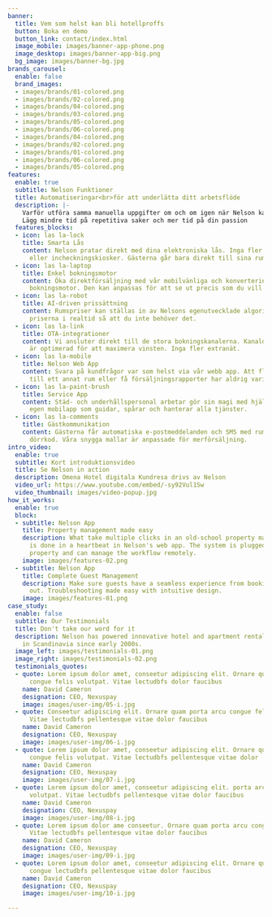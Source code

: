 ```yaml
---
banner:
  title: Vem som helst kan bli hotellproffs
  button: Boka en demo
  button_link: contact/index.html
  image_mobile: images/banner-app-phone.png
  image_desktop: images/banner-app-big.png
  bg_image: images/banner-bg.jpg
brands_carousel:
  enable: false
  brand_images:
  - images/brands/01-colored.png
  - images/brands/02-colored.png
  - images/brands/04-colored.png
  - images/brands/03-colored.png
  - images/brands/05-colored.png
  - images/brands/06-colored.png
  - images/brands/04-colored.png
  - images/brands/02-colored.png
  - images/brands/01-colored.png
  - images/brands/06-colored.png
  - images/brands/05-colored.png
features:
  enable: true
  subtitle: Nelson Funktioner
  title: Automatiseringar<br>för att underlätta ditt arbetsflöde
  description: |-
    Varför utföra samma manuella uppgifter om och om igen när Nelson kan göra det åt dig? <br>
    Lägg mindre tid på repetitiva saker och mer tid på din passion
  features_blocks:
  - icon: las la-lock
    title: Smarta Lås
    content: Nelson pratar direkt med dina elektroniska lås. Inga fler nyckelkort
      eller incheckningskiosker. Gästerna går bara direkt till sina rum när de kommer.
  - icon: las la-laptop
    title: Enkel bokningsmotor
    content: Öka direktförsäljning med vår mobilvänliga och konverterings-besatta
      bokningsmotor. Den kan anpassas för att se ut precis som du vill ha den.
  - icon: las la-robot
    title: AI-driven prissättning
    content: Rumspriser kan ställas in av Nelsons egenutvecklade algoritm som justerar
      priserna i realtid så att du inte behöver det.
  - icon: las la-link
    title: OTA-integrationer
    content: Vi ansluter direkt till de stora bokningskanalerna. Kanaldistributionen
      är optimerad för att maximera vinsten. Inga fler extranät.
  - icon: las la-mobile
    title: Nelson Web App
    content: Svara på kundfrågor var som helst via vår webb app. Att flytta en kund
      till ett annat rum eller få försäljningsrapporter har aldrig varit enklare.
  - icon: las la-paint-brush
    title: Service App
    content: Städ- och underhållspersonal arbetar gör sin magi med hjälp av Nelsons
      egen mobilapp som guidar, spårar och hanterar alla tjänster.
  - icon: las la-comments
    title: Gästkommunikation
    content: Gästerna får automatiska e-postmeddelanden och SMS med rumsnummer och
      dörrkod. Våra snygga mallar är anpassade för merförsäljning.
intro_video:
  enable: true
  subtitle: Kort introduktionsvideo
  title: Se Nelson in action
  description: Omena Hotel digitala Kundresa drivs av Nelson
  video_url: https://www.youtube.com/embed/-sy92Vul1Sw
  video_thumbnail: images/video-popup.jpg
how_it_works:
  enable: true
  block:
  - subtitle: Nelson App
    title: Property management made easy
    description: What take multiple clicks in an old-school property management system
      is done in a heartbeat in Nelson's web app. The system is plugged into the physical
      property and can manage the workflow remotely.
    image: images/features-02.png
  - subtitle: Nelson App
    title: Complete Guest Management
    description: Make sure guests have a seamless experience from booking to checking
      out. Troubleshooting made easy with intuitive design.
    image: images/features-01.png
case_study:
  enable: false
  subtitle: Our Testimonials
  title: Don't take our word for it
  description: Nelson has powered innovative hotel and apartment rental businesses
    in Scandinavia since early 2000s.
  image_left: images/testimonials-01.png
  image_right: images/testimonials-02.png
  testimonials_quotes:
  - quote: Lorem ipsum dolor amet, conseetur adipiscing elit. Ornare quam porta arcu
      congue felis volutpat. Vitae lectudbfs dolor faucibus
    name: David Cameron
    designation: CEO, Nexuspay
    image: images/user-img/05-i.jpg
  - quote: Conseetur adipiscing elit. Ornare quam porta arcu congue felis volutpat.
      Vitae lectudbfs pellentesque vitae dolor faucibus
    name: David Cameron
    designation: CEO, Nexuspay
    image: images/user-img/06-i.jpg
  - quote: Lorem ipsum dolor amet, conseetur adipiscing elit. Ornare quam porta arcu
      congue felis volutpat. Vitae lectudbfs pellentesque vitae dolor
    name: David Cameron
    designation: CEO, Nexuspay
    image: images/user-img/07-i.jpg
  - quote: Lorem ipsum dolor amet, conseetur adipiscing elit. porta arcu congue felis
      volutpat. Vitae lectudbfs pellentesque vitae dolor faucibus
    name: David Cameron
    designation: CEO, Nexuspay
    image: images/user-img/08-i.jpg
  - quote: Lorem ipsum dolor ame conseetur. Ornare quam porta arcu congue felis volutpat.
      Vitae lectudbfs pellentesque vitae dolor faucibus
    name: David Cameron
    designation: CEO, Nexuspay
    image: images/user-img/09-i.jpg
  - quote: Lorem ipsum dolor amet, conseetur adipiscing elit. Ornare quam porta arcu
      congue lectudbfs pellentesque vitae dolor faucibus
    name: David Cameron
    designation: CEO, Nexuspay
    image: images/user-img/10-i.jpg

---
```

